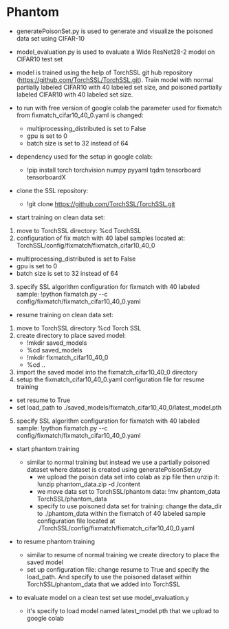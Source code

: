 # Phantom

- generatePoisonSet.py is used to generate and visualize the poisoned data set using CIFAR-10
- model_evaluation.py is used to evaluate a Wide ResNet28-2 model on CIFAR10 test set
- model is trained using the help of TorchSSL git hub repository (https://github.com/TorchSSL/TorchSSL.git). Train model with normal partially labeled CIFAR10 with 40 labeled set size, and poisoned partially labeled CIFAR10 with 40 labeled set size. 

- to run with free version of google colab the parameter used for fixmatch from fixmatch_cifar10_40_0.yaml is changed:
  - multiprocessing_distributed is set to False
  - gpu is set to 0
  - batch size is set to 32 instead of 64

- dependency used for the setup in google colab:
    - !pip install torch torchvision numpy pyyaml tqdm tensorboard tensorboardX

- clone the SSL repository:
    - !git clone https://github.com/TorchSSL/TorchSSL.git

- start training on clean data set:
1. move to TorchSSL directory: %cd TorchSSL
2. configuration of fix match with 40 label samples located at: TorchSSL/config/fixmatch/fixmatch_cifar10_40_0
  - multiprocessing_distributed is set to False
  - gpu is set to 0
  - batch size is set to 32 instead of 64
3. specify SSL algorithm configuration for fixmatch with 40 labeled sample: !python fixmatch.py --c config/fixmatch/fixmatch_cifar10_40_0.yaml

- resume training on clean data set:
1. move to TorchSSL directory %cd Torch SSL
2. create directory to place saved model:
   - !mkdir saved_models
   - %cd saved_models
   - !mkdir fixmatch_cifar10_40_0
   - %cd ..
3. import the saved model into the fixmatch_cifar10_40_0 directory
4. setup the fixmatch_cifar10_40_0.yaml configuration file for resume training
  - set resume to True
  - set load_path to ./saved_models/fixmatch_cifar10_40_0/latest_model.pth
5. specify SSL algorithm configuration for fixmatch with 40 labeled sample: !python fixmatch.py --c config/fixmatch/fixmatch_cifar10_40_0.yaml

- start phantom training
  - similar to normal training but instead we use a partially poisoned dataset where dataset is created using generatePoisonSet.py
    - we upload the poison data set into colab as zip file then unzip it: !unzip phantom_data.zip -d /content
    - we move data set to TorchSSL/phantom data: !mv phantom_data TorchSSL/phantom_data
    - specify to use poisoned data set for training: change the data_dir to ./phantom_data within the fixmatch of 40 labeled sample configuration file located at ./TorchSSL/config/fixmatch/fixmatch_cifar10_40_0.yaml

- to resume phantom training
  - similar to resume of normal training we create directory to place the saved model
  - set up configuration file: change resume to True and specify the load_path. And specify to use the poisoned dataset within TorchSSL/phantom_data that we added into TorchSSL

- to evaluate model on a clean test set use model_evaluation.y
  - it's specify to load model named latest_model.pth that we upload to google colab
      
      
    


